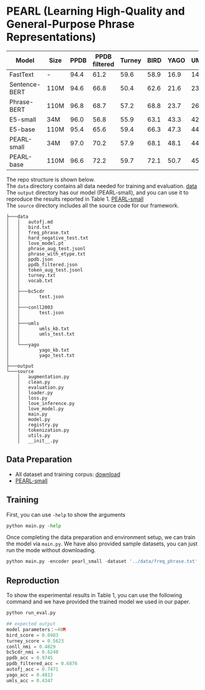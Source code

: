 # PEARL (Learning High-Quality and General-Purpose Phrase Representations)


| Model |Size| PPDB | PPDB filtered |Turney|BIRD|YAGO|UMLS|CoNLL|BC5CDR|AutoFJ|Avg|
|-----------------|-----------------|-----------------|-----------------|-----------------|-----------------|-----------------|-----------------|-----------------|-----------------|-----------------|-----------------|
| FastText  |-|  94.4  | 61.2  |  59.6  | 58.9  |16.9|14.5|3.0|0.2| 53.6|40.3|
| Sentence-BERT  |110M| 94.6  | 66.8  | 50.4  | 62.6  | 21.6|23.6|25.5|48.4| 57.2| 50.1|
| Phrase-BERT  |110M|  96.8  |  68.7  | 57.2  |  68.8  |23.7|26.1|35.4| 59.5|66.9| 54.5|
| E5-small  |34M|  96.0| 56.8|55.9| 63.1|43.3| 42.0|27.6| 53.7|74.8|57.0|
|E5-base|110M|  95.4|65.6|59.4|66.3| 47.3|44.0|32.0| 69.3|76.1|61.1|
|PEARL-small|34M|  97.0|70.2|57.9|68.1| 48.1|44.5|42.4|59.3|75.2|62.5|
|PEARL-base|110M|96.6|72.2|59.7|72.1|50.7|45.8|39.3|69.4|77.1|64.8|

The repo structure is shown below. <br>
The `data` directory contains all data needed for training and evaluation. [data](https://www.dropbox.com/scl/fi/49c87s9tm8jgf3gwmcz0e/data.zip?rlkey=g47iv7oy5fgonj6obe2d8kiq1&dl=1) <br>
The `output` directory has our model (PEARL-small), and you can use it to reproduce the results reported in Table 1. [PEARL-small](https://www.dropbox.com/scl/fi/96nui29fj6wlj7roy6pl4/output.zip?rlkey=ra0lngk9afyokpqv9xcrptjyz&dl=1)
<br>
The `source` directory includes all the source code for our framework.
```
├───data
│   │   autofj.md
│   │   bird.txt
│   │   freq_phrase.txt
│   │   hard_negative_test.txt
│   │   love_model.pt
│   │   phrase_aug_test.jsonl
│   │   phrase_with_etype.txt
│   │   ppdb.json
│   │   ppdb_filtered.json
│   │   token_aug_test.jsonl
│   │   turney.txt
│   │   vocab.txt
│   │
│   ├───bc5cdr
│   │       test.json
│   │
│   ├───conll2003
│   │       test.json
│   │
│   ├───umls
│   │       umls_kb.txt
│   │       umls_test.txt
│   │
│   └───yago
│           yago_kb.txt
│           yago_test.txt
│
├───output
└───source
    │   augmentation.py
    │   clean.py
    │   evaluation.py
    │   loader.py
    │   loss.py
    │   love_inference.py
    │   love_model.py
    │   main.py
    │   model.py
    │   registry.py
    │   tokenization.py
    │   utils.py
    │   __init__.py
```
## Data Preparation
* All dataset and training corpus: [download](https://www.dropbox.com/scl/fi/49c87s9tm8jgf3gwmcz0e/data.zip?rlkey=g47iv7oy5fgonj6obe2d8kiq1&dl=1)
* [PEARL-small](https://www.dropbox.com/scl/fi/96nui29fj6wlj7roy6pl4/output.zip?rlkey=ra0lngk9afyokpqv9xcrptjyz&dl=1)

## Training
First, you can use `-help` to show the arguments
```python
python main.py -help
```
Once completing the data preparation and environment setup, we can train the model via `main.py`.
We have also provided sample datasets, you can just run the mode without downloading.
```python
python main.py -encoder pearl_small -dataset '../data/freq_phrase.txt'
```
## Reproduction
To show the experimental results in Table 1, you can use the following command and 
we have provided the trained model we used in our paper. 

```python
python run_eval.py

## expected output
model parameters：~40M
bird_score = 0.6983
turney_score = 0.5623
conll_nmi = 0.4829
bc5cdr_nmi = 0.6240
ppdb_acc = 0.9745
ppdb_filtered_acc = 0.6876
autofj_acc = 0.7471
yago_acc = 0.4813
umls_acc = 0.4347

```


